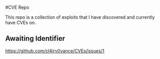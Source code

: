 #CVE Repo

This repo is a collection of exploits that I have discovered and currently have CVEs on. 


## Awaiting Identifier 

https://github.com/cl4irv0yance/CVEs/issues/1